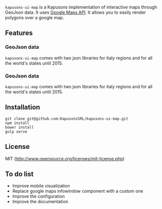 
`kapusons-ui-map` is a Kapusons implementation of interactive maps through GeoJson data. It uses [Google Maps API](https://developers.google.com/maps/). It allows you to easily render polygons over a google map.   

## Features

### GeoJson data
`kapusons-ui-map` comes with two json libraries for italy regions and for all the world's states until 2015.

### GeoJson data
`kapusons-ui-map` comes with two json libraries for italy regions and for all the world's states until 2015.

## Installation

```
git clone git@github.com:KapusonsSRL/kapusons-ui-map.git
npm install
bower install
gulp serve
```

## License

MIT (http://www.opensource.org/licenses/mit-license.php)

## To do list

* Improve mobile visualization
* Replace google maps infowindow component with a custom one
* Improve the configuration
* Improve the documentation